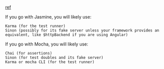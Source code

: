 [ref](https://www.codementor.io/@codementorteam/javascript-testing-framework-comparison-jasmine-vs-mocha-8s9k27za3)

If you go with Jasmine, you will likely use:

    Karma (for the test runner)
    Sinon (possibly for its fake server unless your framework provides an equivalent, like $httpBackend if you are using Angular)

If you go with Mocha, you will likely use:

    Chai (for assertions)
    Sinon (for test doubles and its fake server)
    Karma or mocha CLI (for the test runner)
